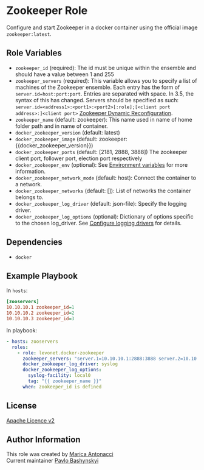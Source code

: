 Zookeeper Role
==============

Configure and start Zookeeper in a docker container using the official image `zookeeper:latest`. 

Role Variables
--------------

- `zookeeper_id` (required): The id must be unique within the ensemble and should have a value between 1 and 255
- `zookeeper_servers` (required): This variable allows you to specify a list of machines of the Zookeeper ensemble. Each entry has the form of `server.id=host:port:port`. Entries are separated with space.
  In 3.5, the syntax of this has changed. Servers should be specified as such: `server.id=<address1>:<port1>:<port2>[:role];[<client port address>:]<client port>` [Zookeeper Dynamic Reconfiguration](http://zookeeper.apache.org/doc/r3.5.3-beta/zookeeperReconfig.html).
- `zookeeper_name` (default: zookeeper): This name used in name of home folder path and in name of container.
- `docker_zookeeper_version` (default: latest)
- `docker_zookeeper_image` (default: zookeeper:{{docker_zookeeper_version}})
- `docker_zookeeper_ports` (default: [2181, 2888, 3888]) The zookeeper client port, follower port, election port respectively
- `docker_zookeeper_env` (optional): See [Environment variables](https://github.com/31z4/zookeeper-docker#environment-variables) for more information.
- `docker_zookeeper_network_mode` (default: host): Connect the container to a network.
- `docker_zookeeper_networks` (default: []): List of networks the container belongs to.
- `docker_zookeeper_log_driver` (default: json-file): Specify the logging driver.
- `docker_zookeeper_log_options` (optional): Dictionary of options specific to the chosen log_driver. See [Configure logging drivers](https://docs.docker.com/engine/admin/logging/overview/) for details.

Dependencies
------------

- `docker`

Example Playbook
----------------

In `hosts`:
```ini
[zooservers]
10.10.10.1 zookeeper_id=1
10.10.10.2 zookeeper_id=2
10.10.10.3 zookeeper_id=3
```

In playbook:
```yaml
- hosts: zooservers
  roles:
    - role: levonet.docker-zookeeper
      zookeeper_servers: "server.1=10.10.10.1:2888:3888 server.2=10.10.10.2:2888:3888 server.3=10.10.10.3:2888:3888"
      docker_zookeeper_log_driver: syslog
      docker_zookeeper_log_options:
        syslog-facility: local0
        tag: "{{ zookeeper_name }}"
      when: zookeeper_id is defined
```

License
-------

[Apache Licence v2](http://www.apache.org/licenses/LICENSE-2.0)

Author Information
------------------

This role was created by [Marica Antonacci](https://github.com/maricaantonacci)  
Current maintainer [Pavlo Bashynskyi](https://github.com/levonet)
